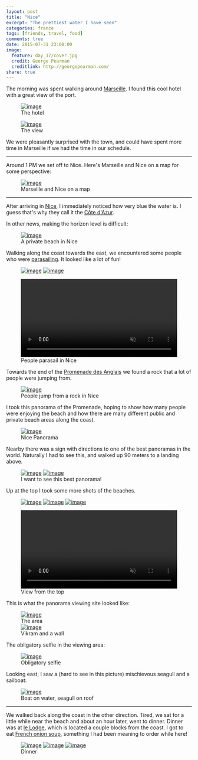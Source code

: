 ```yaml
---
layout: post
title: "Nice"
excerpt: "The prettiest water I have seen"
categories: france
tags: [friends, travel, food]
comments: true
date: 2015-07-31 23:00:00
image:
  feature: day_17/cover.jpg
  credit: George Pearman
  creditlink: http://georgepearman.com/
share: true
---
```


The morning was spent walking around [Marseille](https://en.wikipedia.org/wiki/Marseille).  I found this cool hotel with a great view of the port.

<figure class="full">
	<a href="{{site.url}}/images/day_17/3.jpg" title=""><img src="{{site.url}}/images/day_17/3.jpg" alt="image"></a>
    <figcaption>The hotel</figcaption>
</figure>

<figure class="full">
	<a href="{{site.url}}/images/day_17/3.jpg" title=""><img src="{{site.url}}/images/day_17/4.jpg" alt="image"></a>
    <figcaption>The view</figcaption>
</figure>

We were pleasantly surprised with the town, and could have spent more
time in Marseille if we had the time in our schedule.

---

Around 1 PM we set off to Nice.  Here's Marseille and Nice on a map for some
perspective:

<figure class="full">
	<a href="{{site.url}}/images/day_17/map.png" title=""><img src="{{site.url}}/images/day_17/map.png" alt="image"></a>
    <figcaption>Marseille and Nice on a map</figcaption>
</figure>

---

After arriving in [Nice](https://en.wikipedia.org/wiki/Nice), I immediately
noticed how very blue the water is.  I guess that's why they call it the [Côte
d'Azur](https://en.wikipedia.org/wiki/French_Riviera).

In other news, making the horizon level is difficult:

<figure class="full">
	<a href="{{site.url}}/images/day_17/5.jpg" title="A private beach in Nice"><img src="{{site.url}}/images/day_17/5.jpg" alt="image"></a>
    <figcaption>A private beach in Nice</figcaption>
</figure>

Walking along the coast towards the east, we encountered some people who were
[parasailing](https://en.wikipedia.org/wiki/Parasailing).  It looked like a lot
of fun!

<figure class="half" style="padding-bottom:0px">
	<a href="{{site.url}}/images/day_17/6.jpg" title="People parasail in Nice"><img src="{{site.url}}/images/day_17/6.jpg" alt="image"></a>
	<a href="{{site.url}}/images/day_17/8.jpg" title="People parasail in Nice"><img src="{{site.url}}/images/day_17/8.jpg" alt="image"></a>
</figure>

<figure class="full" style="padding-top:0px">
    <video width="100%" controls loop autoplay muted>
      <source src="{{site.url}}/images/day_17/wind.mp4">
    </video>
    <figcaption>People parasail in Nice</figcaption>
</figure>

Towards the end of the [Promenade des Anglais](https://en.wikipedia.org/wiki/Promenade_des_Anglais) we found a rock that a lot of people were jumping from.

<figure class="full">
	<a href="{{site.url}}/images/day_17/15.jpg" title="People jump from a rock in Nice"><img src="{{site.url}}/images/day_17/15.jpg" alt="image"></a>
    <figcaption>People jump from a rock in Nice</figcaption>
</figure>

I took this panorama of the Promenade, hoping to show how many people were
enjoying the beach and how there are many different public and private beach
areas along the coast.

<figure class="full">
	<a href="{{site.url}}/images/day_17/19.jpg" title="Promenade des Anglais"><img src="{{site.url}}/images/day_17/19.jpg" alt="image"></a>
    <figcaption>Nice Panorama</figcaption>
</figure>

Nearby there was a sign with directions to one of the best panoramas in the
world.  Naturally I had to see this, and walked up 90 meters to a landing
above.

<figure class="half">
    <a href="{{site.url}}/images/day_17/20.jpg" title="One of the best panoramas in the world"><img src="{{site.url}}/images/day_17/20.jpg" alt="image"></a>
    <a href="{{site.url}}/images/day_17/21.jpg" title="I had to walk all the way up there"><img src="{{site.url}}/images/day_17/21.jpg" alt="image"></a>
    <figcaption>I want to see this best panorama!</figcaption>
</figure>

Up at the top I took some more shots of the beaches.

<figure class="full" style="padding-bottom:0px">
	<a href="{{site.url}}/images/day_17/24.jpg" title="Nice, France"><img src="{{site.url}}/images/day_17/24.jpg" alt="image"></a>
	<a href="{{site.url}}/images/day_17/25.jpg" title="Nice, France"><img src="{{site.url}}/images/day_17/25.jpg" alt="image"></a>
	<a href="{{site.url}}/images/day_17/26.jpg" title="Nice, France"><img src="{{site.url}}/images/day_17/26.jpg" alt="image"></a>
</figure>

<figure class="full" style="padding-top:0px">
    <video width="100%" controls loop autoplay muted>
      <source src="{{site.url}}/images/day_17/beach.mp4">
    </video>
    <figcaption>View from the top</figcaption>
</figure>

This is what the panorama viewing site looked like:

<figure class="full">
	<a href="{{site.url}}/images/day_17/40.jpg" title="The area"><img src="{{site.url}}/images/day_17/40.jpg" alt="image"></a>
    <figcaption>The area</figcaption>
	<a href="{{site.url}}/images/day_17/29.jpg" title="Vikram and a wall"><img src="{{site.url}}/images/day_17/29.jpg" alt="image"></a>
    <figcaption>Vikram and a wall</figcaption>
</figure>

The obligatory selfie in the viewing area:

<figure class="full">
	<a href="{{site.url}}/images/day_17/42.jpg" title="Obligatory selfie"><img src="{{site.url}}/images/day_17/42.jpg" alt="image"></a>
    <figcaption>Obligatory selfie</figcaption>
</figure>

Looking east, I saw a (hard to see in this picture) mischievous seagull and
a sailboat:

<figure class="full">
	<a href="{{site.url}}/images/day_17/38.jpg" title=""><img src="{{site.url}}/images/day_17/38.jpg" alt="image"></a>
    <figcaption>Boat on water, seagull on roof</figcaption>
</figure>

---

We walked back along the coast in the other direction.  Tired, we sat for
a little while near the beach and about an hour later, went to dinner.  Dinner
was at [le Lodge](http://www.lelodgerestaurant.com), which is located a couple
blocks from the coast.  I got to eat [French onion
soup](https://en.wikipedia.org/wiki/French_onion_soup), something I had been
meaning to order while here!

<figure class="third">
	<a href="{{site.url}}/images/day_17/43.jpg" title="French onion soup"><img src="{{site.url}}/images/day_17/43.jpg" alt="image"></a>
	<a href="{{site.url}}/images/day_17/44.jpg" title="Vikram eats pasta"><img src="{{site.url}}/images/day_17/44.jpg" alt="image"></a>
	<a href="{{site.url}}/images/day_17/45.jpg" title="Creme brûlée"><img src="{{site.url}}/images/day_17/45.jpg" alt="image"></a>
    <figcaption>Dinner</figcaption>
</figure>

